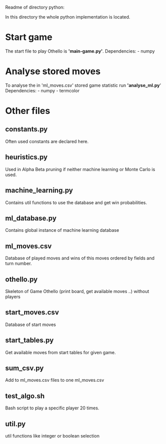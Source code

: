 Readme of directory python:

In this directory the whole python implementation is located.

# Start game
The start file to play Othello is **'main-game.py'**.
Dependencies:
    - numpy

# Analyse stored moves
To analyse the in 'ml_moves.csv' stored game statistic run **'analyse_ml.py**'
Dependencies:
    - numpy
    - termcolor
 
 # Other files

## constants.py
Often used constants are declared here.

## heuristics.py
Used in Alpha Beta pruning if neither machine learning or Monte Carlo is used.

## machine_learning.py
Contains util functions to use the database and get win probabilities.

## ml_database.py
Contains global instance of machine learning database

## ml_moves.csv
Database of played moves and wins of this moves ordered by fields and turn number.

## othello.py
Skeleton of Game Othello (print board, get available moves ..) without players

## start_moves.csv
Database of start moves

## start_tables.py	
Get available moves from start tables for given game.

## sum_csv.py
Add to ml_moves.csv files to one ml_moves.csv

## test_algo.sh
Bash script to play a specific player 20 times.

## util.py
util functions like integer or boolean selection
